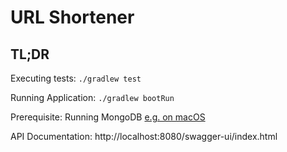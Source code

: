 # URL Shortener

## TL;DR
Executing tests: `./gradlew test`

Running Application: `./gradlew bootRun`

Prerequisite: Running MongoDB [e.g. on macOS](https://www.mongodb.com/docs/manual/tutorial/install-mongodb-on-os-x/#run-mongodb-community-edition)

API Documentation: http://localhost:8080/swagger-ui/index.html